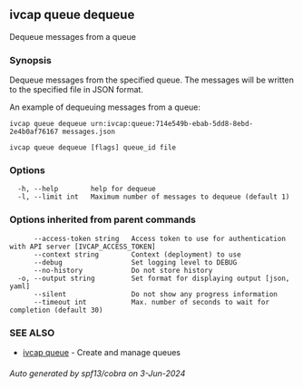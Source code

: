 ## ivcap queue dequeue

Dequeue messages from a queue

### Synopsis

Dequeue messages from the specified queue. The messages will be written to the specified file in JSON format.

An example of dequeuing messages from a queue:

    ivcap queue dequeue urn:ivcap:queue:714e549b-ebab-5dd8-8ebd-2e4b0af76167 messages.json

```
ivcap queue dequeue [flags] queue_id file
```

### Options

```
  -h, --help        help for dequeue
  -l, --limit int   Maximum number of messages to dequeue (default 1)
```

### Options inherited from parent commands

```
      --access-token string   Access token to use for authentication with API server [IVCAP_ACCESS_TOKEN]
      --context string        Context (deployment) to use
      --debug                 Set logging level to DEBUG
      --no-history            Do not store history
  -o, --output string         Set format for displaying output [json, yaml]
      --silent                Do not show any progress information
      --timeout int           Max. number of seconds to wait for completion (default 30)
```

### SEE ALSO

* [ivcap queue](ivcap_queue.md)	 - Create and manage queues

###### Auto generated by spf13/cobra on 3-Jun-2024
